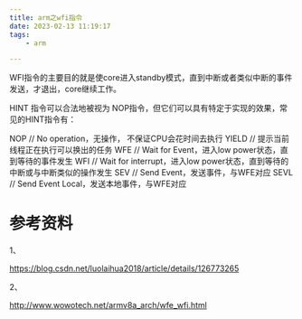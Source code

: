 ```yaml
---
title: arm之wfi指令
date: 2023-02-13 11:19:17
tags:
	- arm

---
```




WFI指令的主要目的就是使core进入standby模式，直到中断或者类似中断的事件发送，才退出，core继续工作。



HINT 指令可以合法地被视为 NOP指令，但它们可以具有特定于实现的效果，常见的HINT指令有：

NOP // No operation，无操作， 不保证CPU会花时间去执行
YIELD // 提示当前线程正在执行可以换出的任务
WFE // Wait for Event，进入low power状态，直到等待的事件发生
WFI // Wait for interrupt，进入low power状态，直到等待的中断或与中断类似的操作发生
SEV // Send Event，发送事件，与WFE对应
SEVL // Send Event Local，发送本地事件，与WFE对应





# 参考资料

1、

https://blog.csdn.net/luolaihua2018/article/details/126773265

2、

http://www.wowotech.net/armv8a_arch/wfe_wfi.html
